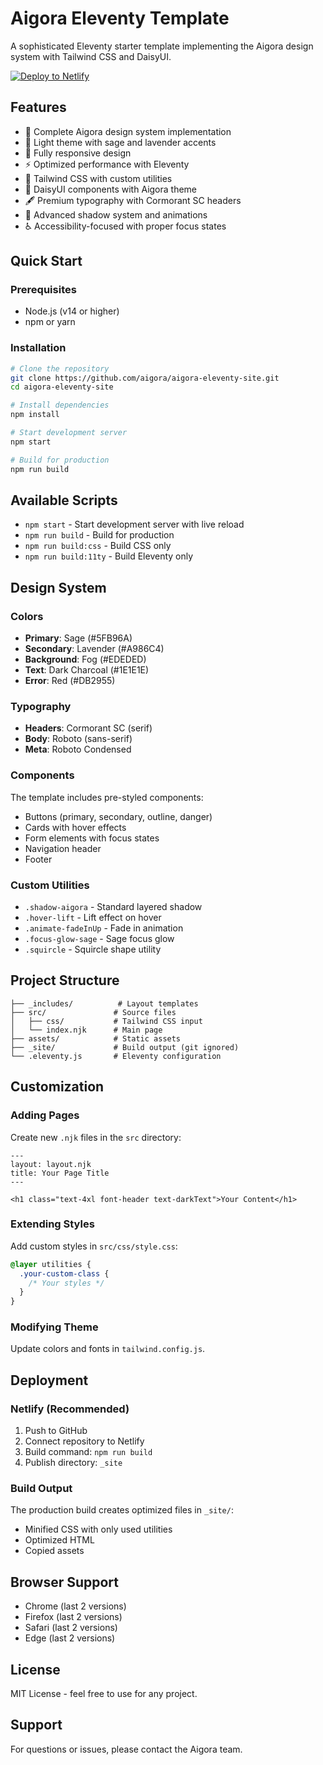 # Aigora Eleventy Template

A sophisticated Eleventy starter template implementing the Aigora design system with Tailwind CSS and DaisyUI.

[![Deploy to Netlify](https://www.netlify.com/img/deploy/button.svg)](https://app.netlify.com/start/deploy?repository=https://github.com/aigorahub/aigora-eleventy-site)

## Features

- 🎨 Complete Aigora design system implementation
- 🌈 Light theme with sage and lavender accents
- 📱 Fully responsive design
- ⚡ Optimized performance with Eleventy
- 🎯 Tailwind CSS with custom utilities
- 💅 DaisyUI components with Aigora theme
- 🖋️ Premium typography with Cormorant SC headers
- 🌠 Advanced shadow system and animations
- ♿ Accessibility-focused with proper focus states

## Quick Start

### Prerequisites

- Node.js (v14 or higher)
- npm or yarn

### Installation

```bash
# Clone the repository
git clone https://github.com/aigora/aigora-eleventy-site.git
cd aigora-eleventy-site

# Install dependencies
npm install

# Start development server
npm start

# Build for production
npm run build
```

## Available Scripts

- `npm start` - Start development server with live reload
- `npm run build` - Build for production
- `npm run build:css` - Build CSS only
- `npm run build:11ty` - Build Eleventy only

## Design System

### Colors

- **Primary**: Sage (#5FB96A)
- **Secondary**: Lavender (#A986C4)
- **Background**: Fog (#EDEDED)
- **Text**: Dark Charcoal (#1E1E1E)
- **Error**: Red (#DB2955)

### Typography

- **Headers**: Cormorant SC (serif)
- **Body**: Roboto (sans-serif)
- **Meta**: Roboto Condensed

### Components

The template includes pre-styled components:
- Buttons (primary, secondary, outline, danger)
- Cards with hover effects
- Form elements with focus states
- Navigation header
- Footer

### Custom Utilities

- `.shadow-aigora` - Standard layered shadow
- `.hover-lift` - Lift effect on hover
- `.animate-fadeInUp` - Fade in animation
- `.focus-glow-sage` - Sage focus glow
- `.squircle` - Squircle shape utility

## Project Structure

```
├── _includes/          # Layout templates
├── src/               # Source files
│   ├── css/           # Tailwind CSS input
│   └── index.njk      # Main page
├── assets/            # Static assets
├── _site/             # Build output (git ignored)
└── .eleventy.js       # Eleventy configuration
```

## Customization

### Adding Pages

Create new `.njk` files in the `src` directory:

```njk
---
layout: layout.njk
title: Your Page Title
---

<h1 class="text-4xl font-header text-darkText">Your Content</h1>
```

### Extending Styles

Add custom styles in `src/css/style.css`:

```css
@layer utilities {
  .your-custom-class {
    /* Your styles */
  }
}
```

### Modifying Theme

Update colors and fonts in `tailwind.config.js`.

## Deployment

### Netlify (Recommended)

1. Push to GitHub
2. Connect repository to Netlify
3. Build command: `npm run build`
4. Publish directory: `_site`

### Build Output

The production build creates optimized files in `_site/`:
- Minified CSS with only used utilities
- Optimized HTML
- Copied assets

## Browser Support

- Chrome (last 2 versions)
- Firefox (last 2 versions)
- Safari (last 2 versions)
- Edge (last 2 versions)

## License

MIT License - feel free to use for any project.

## Support

For questions or issues, please contact the Aigora team.